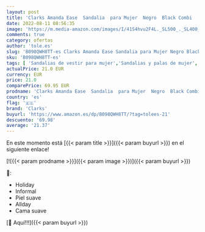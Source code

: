 ```yaml
---
layout: post
title: 'Clarks Amanda Ease  Sandalia  para Mujer  Negro  Black Combi   39 EU'
date: 2022-08-11 08:56:35
image: 'https://m.media-amazon.com/images/I/41S4hvu2F4L._SL500_._SL400_.jpg'
comments: true
category: ofertas
author: 'tole.es'
slug: 'B098QWH8TT-es Clarks Amanda Ease Sandalia para Mujer Negro Black Combi...'
sku: 'B098QWH8TT-es'
tags: [ 'Sandalias de vestir para mujer','Sandalias y palas de mujer','Zapatos','Zapatos para mujer','Zapatos y complementos','clarks','sandalia','🇪🇸', ]
actualPrice: 21.0 EUR
currency: EUR
price: 21.0
comparePrice: 69.95 EUR
prodname: 'Clarks Amanda Ease  Sandalia  para Mujer  Negro  Black Combi   39 EU'
country: 'es'
flag: '🇪🇸'
brand: 'Clarks'
buyurl: 'https://www.amazon.es/dp/B098QWH8TT/?tag=tolees-21'
descuento: '69.98'
average: '21.37'
---
```


En este momento está [{{< param title >}}]({{< param buyurl >}}) en el siguiente enlace!

[![{{< param prodname >}}]({{< param image >}})]({{< param buyurl >}})

🔎:

- Holiday
- Informal
- Piel suave
- Allday
- Cama suave

[🛒 Aquí!!!]({{< param buyurl >}})
